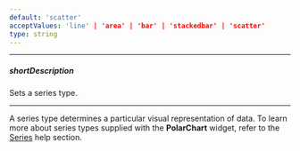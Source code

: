 ```yaml
---
default: 'scatter'
acceptValues: 'line' | 'area' | 'bar' | 'stackedbar' | 'scatter'
type: string
---
```

---
##### shortDescription
Sets a series type.

---
A series type determines a particular visual representation of data. To learn more about series types supplied with the **PolarChart** widget, refer to the [Series](/concepts/20%20Data%20Visualization/10%20Charts/20%20Chart%20Series%20Types '/Documentation/Guide/Data_Visualization/Charts/Chart_Series_Types/') help section.
